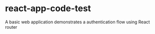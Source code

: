 # react-app-code-test
A basic web application demonstrates a authentication flow using React router
